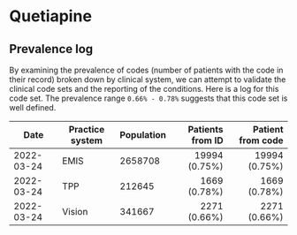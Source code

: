# Quetiapine

## Prevalence log

By examining the prevalence of codes (number of patients with the code in their record) broken down by clinical system, we can attempt to validate the clinical code sets and the reporting of the conditions. Here is a log for this code set. The prevalence range `0.66% - 0.78%` suggests that this code set is well defined.

| Date       | Practice system | Population | Patients from ID | Patient from code |
| ---------- | --------------- | ---------- | ---------------: | ----------------: |
| 2022-03-24 | EMIS            | 2658708    |    19994 (0.75%) |     19994 (0.75%) |
| 2022-03-24 | TPP             | 212645     |     1669 (0.78%) |      1669 (0.78%) |
| 2022-03-24 | Vision          | 341667     |     2271 (0.66%) |      2271 (0.66%) |
